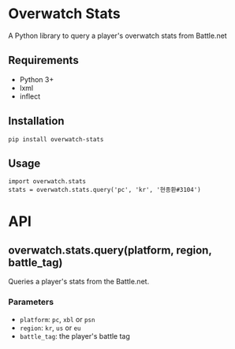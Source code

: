 # Overwatch Stats
A Python library to query a player's overwatch stats from Battle.net

## Requirements
- Python 3+
- lxml
- inflect

## Installation
	pip install overwatch-stats

## Usage
	import overwatch.stats
	stats = overwatch.stats.query('pc', 'kr', '현종환#3104')

# API
## overwatch.stats.query(platform, region, battle_tag)
Queries a player's stats from the Battle.net. 
### Parameters
- `platform`: `pc`, `xbl` or `psn`
- `region`: `kr`, `us` or `eu`
- `battle_tag`: the player's battle tag